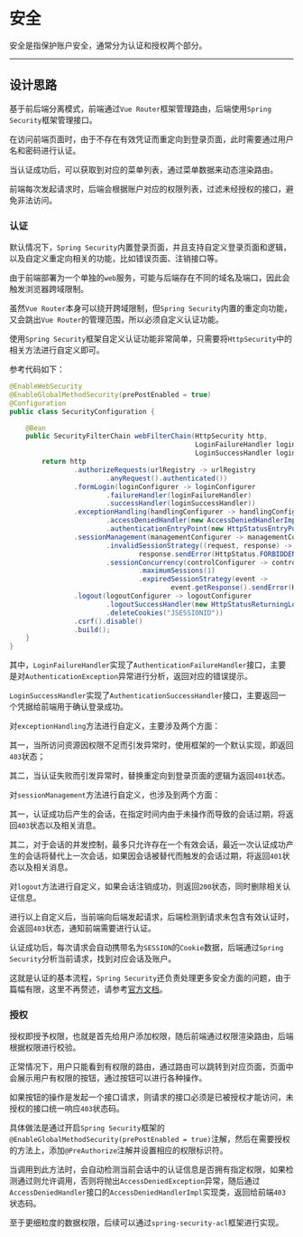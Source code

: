 安全
====

安全是指保护账户安全，通常分为认证和授权两个部分。

---

## 设计思路

基于前后端分离模式，前端通过`Vue Router`框架管理路由，后端使用`Spring Security`框架管理接口。

在访问前端页面时，由于不存在有效凭证而重定向到登录页面，此时需要通过用户名和密码进行认证。

当认证成功后，可以获取到对应的菜单列表，通过菜单数据来动态渲染路由。

前端每次发起请求时，后端会根据账户对应的权限列表，过滤未经授权的接口，避免非法访问。

### 认证

默认情况下，`Spring Security`内置登录页面，并且支持自定义登录页面和逻辑，以及自定义重定向相关的功能，比如错误页面、注销接口等。

由于前端部署为一个单独的`web`服务，可能与后端存在不同的域名及端口，因此会触发浏览器跨域限制。

虽然`Vue Router`本身可以绕开跨域限制，但`Spring Security`内置的重定向功能，又会跳出`Vue Router`的管理范围，所以必须自定义认证功能。

使用`Spring Security`框架自定义认证功能非常简单，只需要将`HttpSecurity`中的相关方法进行自定义即可。

参考代码如下：

```java
@EnableWebSecurity
@EnableGlobalMethodSecurity(prePostEnabled = true)
@Configuration
public class SecurityConfiguration {

    @Bean
    public SecurityFilterChain webFilterChain(HttpSecurity http,
                                              LoginFailureHandler loginFailureHandler,
                                              LoginSuccessHandler loginSuccessHandler) {
        return http
                .authorizeRequests(urlRegistry -> urlRegistry
                        .anyRequest().authenticated())
                .formLogin(loginConfigurer -> loginConfigurer
                        .failureHandler(loginFailureHandler)
                        .successHandler(loginSuccessHandler))
                .exceptionHandling(handlingConfigurer -> handlingConfigurer
                        .accessDeniedHandler(new AccessDeniedHandlerImpl())
                        .authenticationEntryPoint(new HttpStatusEntryPoint(HttpStatus.UNAUTHORIZED)))
                .sessionManagement(managementConfigurer -> managementConfigurer
                        .invalidSessionStrategy((request, response) ->
                                response.sendError(HttpStatus.FORBIDDEN.value(), "invalidSessionStrategy"))
                        .sessionConcurrency(controlConfigurer -> controlConfigurer
                                .maximumSessions(1)
                                .expiredSessionStrategy(event ->
                                        event.getResponse().sendError(HttpStatus.FORBIDDEN.value(), "expiredSessionStrategy"))))
                .logout(logoutConfigurer -> logoutConfigurer
                        .logoutSuccessHandler(new HttpStatusReturningLogoutSuccessHandler())
                        .deleteCookies("JSESSIONID"))
                .csrf().disable()
                .build();
    }
}
```

其中，`LoginFailureHandler`实现了`AuthenticationFailureHandler`接口，主要是对`AuthenticationException`异常进行分析，返回对应的错误提示。

`LoginSuccessHandler`实现了`AuthenticationSuccessHandler`接口，主要返回一个凭据给前端用于确认登录成功。

对`exceptionHandling`方法进行自定义，主要涉及两个方面：

其一，当所访问资源因权限不足而引发异常时，使用框架的一个默认实现，即返回`403`状态；

其二，当认证失败而引发异常时，替换重定向到登录页面的逻辑为返回`401`状态。

对`sessionManagement`方法进行自定义，也涉及到两个方面：

其一，认证成功后产生的会话，在指定时间内由于未操作而导致的会话过期，将返回`403`状态以及相关消息。

其二，对于会话的并发控制，最多只允许存在一个有效会话，最近一次认证成功产生的会话将替代上一次会话，如果因会话被替代而触发的会话过期，将返回`401`状态以及相关消息。

对`logout`方法进行自定义，如果会话注销成功，则返回`200`状态，同时删除相关认证信息。

进行以上自定义后，当前端向后端发起请求，后端检测到请求未包含有效认证时，会返回`403`状态，通知前端需要进行认证。

认证成功后，每次请求会自动携带名为`SESSION`的`Cookie`数据，后端通过`Spring Security`分析当前请求，找到对应会话及账户。

这就是认证的基本流程，`Spring Security`还负责处理更多安全方面的问题，由于篇幅有限，这里不再赘述，请参考[官方文档][1]。

### 授权

授权即授予权限，也就是首先给用户添加权限，随后前端通过权限渲染路由，后端根据权限进行校验。

正常情况下，用户只能看到有权限的路由，通过路由可以跳转到对应页面，页面中会展示用户有权限的按钮，通过按钮可以进行各种操作。

如果按钮的操作是发起一个接口请求，则请求的接口必须是已被授权才能访问，未授权的接口统一响应`403`状态码。

具体做法是通过开启`Spring Security`框架的`@EnableGlobalMethodSecurity(prePostEnabled = true)`注解，然后在需要授权的方法上，添加`@PreAuthorize`注解并设置相应的权限标识符。

当调用到此方法时，会自动检测当前会话中的认证信息是否拥有指定权限，如果检测通过则允许调用，否则将抛出`AccessDeniedException`异常，随后通过`AccessDeniedHandler`接口的`AccessDeniedHandlerImpl`实现类，返回给前端`403`状态码。

至于更细粒度的数据权限，后续可以通过`spring-security-acl`框架进行实现。

[1]:https://docs.spring.io/spring-security/reference/5.7/index.html